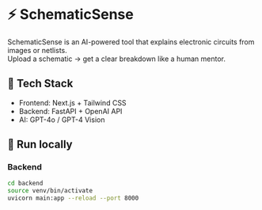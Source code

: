 # ⚡ SchematicSense

SchematicSense is an AI-powered tool that explains electronic circuits from images or netlists.  
Upload a schematic → get a clear breakdown like a human mentor.

## 🧠 Tech Stack
- Frontend: Next.js + Tailwind CSS
- Backend: FastAPI + OpenAI API
- AI: GPT-4o / GPT-4 Vision

## 🚀 Run locally
### Backend
```bash
cd backend
source venv/bin/activate
uvicorn main:app --reload --port 8000
